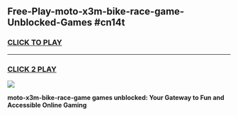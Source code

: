 
## Free-Play-moto-x3m-bike-race-game-Unblocked-Games #cn14t
<h3>
<a href="https://news.freeplayer.one?title=moto-x3m-bike-race-game&ref=8M">CLICK TO PLAY</a></h3>
<hr>

<h3>
<a href="https://news.freeplayer.one?title=moto-x3m-bike-race-game&ref=8M">CLICK 2 PLAY</a>
  
</h3>

<a href="https://news.freeplayer.one?title=moto-x3m-bike-race-game&ref=8M"><img src="https://clearcache.store/games.png"></a>


**moto-x3m-bike-race-game games unblocked: Your Gateway to Fun and Accessible Online Gaming**
